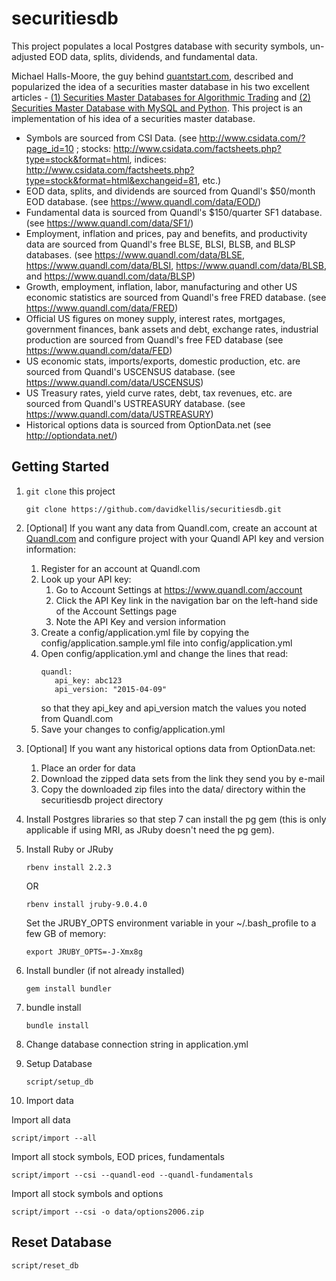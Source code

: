 securitiesdb
============

This project populates a local Postgres database with security symbols, un-adjusted EOD data, splits, dividends, and fundamental data.

Michael Halls-Moore, the guy behind [quantstart.com](https://www.quantstart.com), described and popularized the idea of a securities master database in his two
excellent articles - [(1) Securities Master Databases for Algorithmic Trading](https://www.quantstart.com/articles/Securities-Master-Databases-for-Algorithmic-Trading) and [(2) Securities Master Database with MySQL and Python](https://www.quantstart.com/articles/Securities-Master-Database-with-MySQL-and-Python). This project is an implementation of his idea of a securities master database.

- Symbols are sourced from CSI Data. (see http://www.csidata.com/?page_id=10 ; stocks: http://www.csidata.com/factsheets.php?type=stock&format=html, indices: http://www.csidata.com/factsheets.php?type=stock&format=html&exchangeid=81, etc.)
- EOD data, splits, and dividends are sourced from Quandl's $50/month EOD database. (see https://www.quandl.com/data/EOD/)
- Fundamental data is sourced from Quandl's $150/quarter SF1 database. (see https://www.quandl.com/data/SF1/)
- Employment, inflation and prices, pay and benefits, and productivity data are sourced from Quandl's free BLSE, BLSI, BLSB, and BLSP databases. (see https://www.quandl.com/data/BLSE, https://www.quandl.com/data/BLSI, https://www.quandl.com/data/BLSB, and https://www.quandl.com/data/BLSP)
- Growth, employment, inflation, labor, manufacturing and other US economic statistics are sourced from Quandl's free FRED database. (see https://www.quandl.com/data/FRED)
- Official US figures on money supply, interest rates, mortgages, government finances, bank assets and debt, exchange rates, industrial production are sourced from Quandl's free FED database (see https://www.quandl.com/data/FED)
- US economic stats, imports/exports, domestic production, etc. are sourced from Quandl's USCENSUS database. (see https://www.quandl.com/data/USCENSUS)
- US Treasury rates, yield curve rates, debt, tax revenues, etc. are sourced from Quandl's USTREASURY database. (see https://www.quandl.com/data/USTREASURY)
- Historical options data is sourced from OptionData.net (see http://optiondata.net/)

## Getting Started

1. ```git clone``` this project
   ```
   git clone https://github.com/davidkellis/securitiesdb.git
   ```

2. [Optional] If you want any data from Quandl.com, create an account at [Quandl.com](https://www.quandl.com/) and configure project with your Quandl API key and version information:
   1. Register for an account at Quandl.com
   2. Look up your API key:
      1. Go to Account Settings at https://www.quandl.com/account
      2. Click the API Key link in the navigation bar on the left-hand side of the Account Settings page
      3. Note the API Key and version information
   3. Create a config/application.yml file by copying the config/application.sample.yml file into config/application.yml
   4. Open config/application.yml and change the lines that read:
      ```
      quandl:
         api_key: abc123
         api_version: "2015-04-09"
      ```
      so that they api_key and api_version match the values you noted from Quandl.com
   5. Save your changes to config/application.yml

3. [Optional] If you want any historical options data from OptionData.net:
   1. Place an order for data
   2. Download the zipped data sets from the link they send you by e-mail
   3. Copy the downloaded zip files into the data/ directory within the securitiesdb project directory

4. Install Postgres libraries so that step 7 can install the pg gem (this is only applicable if using MRI, as JRuby doesn't need the pg gem).

5. Install Ruby or JRuby
   ```
   rbenv install 2.2.3
   ```
   OR
   ```
   rbenv install jruby-9.0.4.0
   ```

   Set the JRUBY_OPTS environment variable in your ~/.bash_profile to a few GB of memory:
   ```
   export JRUBY_OPTS=-J-Xmx8g
   ```

6. Install bundler (if not already installed)
   ```
   gem install bundler
   ```

7. bundle install
   ```
   bundle install
   ```

8. Change database connection string in application.yml

9. Setup Database
   ```
   script/setup_db
   ```

10. Import data

   Import all data
   ```
   script/import --all
   ```

   Import all stock symbols, EOD prices, fundamentals
   ```
   script/import --csi --quandl-eod --quandl-fundamentals
   ```

   Import all stock symbols and options
   ```
   script/import --csi -o data/options2006.zip
   ```

## Reset Database

```
script/reset_db
```

